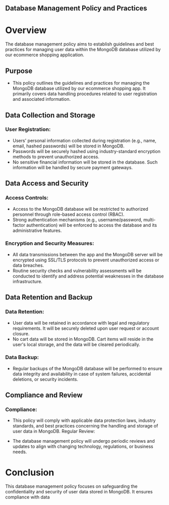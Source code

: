 ## Database Management Policy and Practices

# Overview

The database management policy aims to establish guidelines and best practices for managing user data within the MongoDB database utilized by our ecommerce shopping application.

## Purpose

- This policy outlines the guidelines and practices for managing the MongoDB database utilized by our ecommerce shopping app. It primarily covers data handling procedures related to user registration and associated information.

## Data Collection and Storage

### User Registration:

- Users' personal information collected during registration (e.g., name, email, hashed passwords) will be stored in MongoDB.
- Passwords will be securely hashed using industry-standard encryption methods to prevent unauthorized access.
- No sensitive financial information will be stored in the database. Such information will be handled by secure payment gateways.

## Data Access and Security

### Access Controls:

- Access to the MongoDB database will be restricted to authorized personnel through role-based access control (RBAC).
- Strong authentication mechanisms (e.g., username/password, multi-factor authentication) will be enforced to access the database and its administrative features.

### Encryption and Security Measures:

- All data transmissions between the app and the MongoDB server will be encrypted using SSL/TLS protocols to prevent unauthorized access or data breaches.
- Routine security checks and vulnerability assessments will be conducted to identify and address potential weaknesses in the database infrastructure.

## Data Retention and Backup

### Data Retention:

- User data will be retained in accordance with legal and regulatory requirements. It will be securely deleted upon user request or account closure.
- No cart data will be stored in MongoDB. Cart items will reside in the user's local storage, and the data will be cleared periodically.

### Data Backup:

- Regular backups of the MongoDB database will be performed to ensure data integrity and availability in case of system failures, accidental deletions, or security incidents.

## Compliance and Review

### Compliance:

- This policy will comply with applicable data protection laws, industry standards, and best practices concerning the handling and storage of user data in MongoDB.
  Regular Review:

* The database management policy will undergo periodic reviews and updates to align with changing technology, regulations, or business needs.

# Conclusion

This database management policy focuses on safeguarding the confidentiality and security of user data stored in MongoDB. It ensures compliance with data
